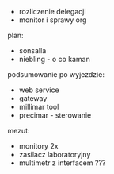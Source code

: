 - rozliczenie delegacji
- monitor i sprawy org

plan:
- sonsalla
- niebling - o co kaman

podsumowanie po wyjezdzie:
- web service
- gateway
- millimar tool
- precimar - sterowanie


mezut:
- monitory 2x
- zasilacz laboratoryjny
- multimetr z interfacem ???